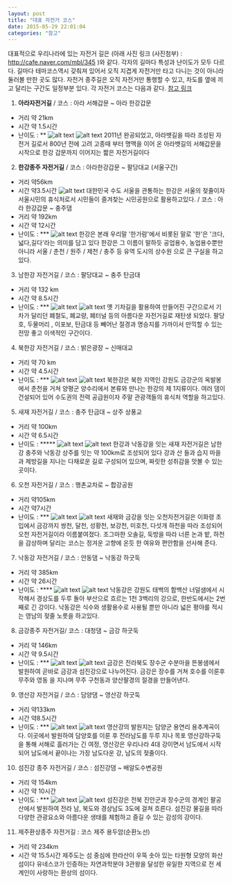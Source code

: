 ```yaml
---
layout: post
title: "대표 자전거 코스"
date: 2015-05-29 22:01:04
categories: "참고"
---
```

대표적으로 우리나라에 있는 자전거 길은 (아래 사진 링크 (사진첨부) : http://cafe.naver.com/mbl/345 )와 같다.
각자의 길마다 특성과 난이도가 모두 다르다. 길마다 테마코스역시 갖춰져 
있어서 오직 지겹게 자전거만 타고 다니는 것이 아니라 둘러볼 만한
곳도 많다. 자전거 종주길은 오직 자전거만 통행할 수 있고, 차도를 옆에 
끼고 달리는 구간도 일정부분 있다.
각 자전거 코스는 다음과 같다.
[참고 링크](http://www.riverguide.go.kr/cycleTour/main/index.do?RIVER_CD=RVRH&CRS_NO=41)
1. **아라자전거길** / 코스 : 아라 서해갑문 ~ 아라 한강갑문		
 - 거리 약 21km
 - 시간 약 1.5시간
 - 난이도 : **
 ![alt text](http://postfiles16.naver.net/20111112_255/mountaintour_1321048466530wulyP_JPEG/001_P1170218.jpg?type=w1)
![alt text](http://postfiles15.naver.net/20111112_30/mountaintour_1321039350078X41Oe_PNG/arbaramro_1610-554.png?type=w1)
2011년 완공되었고, 아라뱃길을 따라 조성된 자전거 길로서 800년 전에 
고려 고종때 부터 명맥을 이어 온 아라뱃길의 서해갑문을 시작으로 한강
갑문까지 이어지는 짧은 자전거길이다
2. **한강종주 자전거길** / 코스 : 아라한강갑문 ~ 팔당대교
(서울구간) 
 - 거리 약56km 
 - 시간 약3.5시간
 ![alt text](http://postfiles10.naver.net/20141013_169/mmmmmmm1212_1413181486172ntOfq_JPEG/%C7%D1%B0%AD_%C0%DA%C0%FC%B0%C5%B1%E6.jpg?type=w1)
대한민국 수도 서울을 관통하는 한강은 서울의 젖줄이자 서울시민의 휴식처로서 
시민들이 즐겨찾는 시민공원으로 활용하고있다.
 / 코스 : 아라 한강갑문 ~ 충주댐
 - 거리 약 192km 
 - 시간 약 12시간 
 - 난이도 : ***
 ![alt text](http://postfiles5.naver.net/20141013_68/mmmmmmm1212_1413181495094HYJlB_JPEG/%B8%B6%B0%EE%C3%B6%B1%B3.jpg?type=w1)
한강은 본래 우리말 '한가람'에서 비롯된 말로 '한'은 '크다,넓다,길다'라는
의미를 담고 있다 한강은 그 이름이 말하듯 공업용수, 농업용수뿐만 
아니라 서울 / 춘천 / 원주 / 제천 / 충주 등 유역 도시의 상수원
으로 큰 구실을 하고있다.
3. 남한강 자전거길 / 코스 : 팔당대교 ~ 충주 탄금대
 - 거리 약 132 km
 - 시간 약 8.5시간
 - 난이도 : ***
 ![alt text](http://cafeptthumb2.phinf.naver.net/20150412_179/dnrdlakstp_14288060261461iIGu_JPEG/new_1%B9%F8_20150410_125951.jpg?type=w740)
![alt text](http://cafeptthumb3.phinf.naver.net/20150412_266/dnrdlakstp_1428806028075Tyy2p_JPEG/new_10%B9%F8_20150410_130241.jpg?type=w740)
옛 기차길을 활용하여 만들어진 구간으로서 기차가 달리던 폐철도, 폐교량, 
폐터널 등의 아름다운 자전거길로 재탄생 되었다. 팔당호, 두물머리
, 이포보, 탄금대 등 빼어난 절경과 명승지를 가까이서 만끽할 수 있는
전망 좋고 이색적인 구간이다.
4. 북한강 자전거길 / 코스 : 밝은광장 ~ 신매대교
 - 거리 약 70 km
 - 시간 약 4.5시간
 - 난이도 : ***
 ![alt text](http://ncc.phinf.naver.net/ncc02/2012/8/23/192/1.jpg?type=w646)
![alt text](http://imgnews.naver.net/image/008/2015/05/25/2015052521152448898_1_99_20150525221603.jpg?type=w540)
북한강은 북한 지역인 강원도 금강군의 옥발봉에서 춘천을 거쳐 양평군 
양수리에서 본류와 만나는 한강의 제 1지류이다. 여러 댐이 건설되어 있어
수도권의 전력 공급원이자 주말 관광객들의 휴식처 역할을 하고있다.
5. 새재 자전거길 / 코스 : 충주 탄금대 ~ 상주 상풍교
 - 거리 약 100km
 - 시간 약 6.5시간
 - 난이도 : *****
 ![alt text](http://dthumb.phinf.naver.net/?src=http://dbscthumb.phinf.naver.net/2472_000_2/20131115145211074_ZB2ZYK428.jpg/comd1_8_i9.jpg?type=w690_fst_n&wm=Y&twidth=690&theight=460&opts=17)
![alt text](http://postfiles10.naver.net/20111127_281/an04333_1322399046361o8wJT_JPEG/%BB%F5%C0%E7%C0%DA%C0%FC%B0%C5%B1%E6%C1%D8%B0%F8%28%C3%E6%C1%D6%29.jpg?type=w3)
한강과 낙동강을 잇는 새재 자전거길은 남한강 충주와 낙동강 상주를 잇는 
약 100km로 조성되어 있다 강과 산 들과 습지 마을과 제방길을 지나는 
다채로운 길로 구성되어 있으며, 짜릿한 성취감을 맛볼 수 있는 곳이다.
6. 오천 자전거길 / 코스 : 행촌교차로 ~ 합강공원
 - 거리 약105km 
 - 시간 약7시간
 - 난이도 : ***
 ![alt text](http://imgnews.naver.net/image/003/2013/11/10/NISI20131110_0008950175_web_59_20131110133003.jpg?type=w540)
![alt text](http://postfiles3.naver.net/20140409_274/kainobgy_1396971985053cVROj_JPEG/20140408_083721.jpg?type=w3)
새재와 금강을 잇는 오천자전거길은 이화령 초입에서 금강까지 쌍천, 달천,
성황천, 보강천, 미호천, 다섯개 하천을 따라 조성되어 오천 자전거길이라 
이름붙여졌다. 조그마한 오솔길, 둑방을 따라 너른 논과 밭, 하천을
감상하며 달리는 코스는 정겨운 고향에 온듯 한 여유와 편안함을 선사해 준다.
7. 낙동강 자전거길 / 코스 : 안동댐 ~ 낙동강 하굿둑
 - 거리 약 385km 
 - 시간 약 26시간
 - 난이도 : ****
 ![alt text](http://postfiles5.naver.net/20131108_180/bsjung80_1383878926557GFYqF_JPEG/%B3%AB%B5%BF%B0%AD%C0%DA%C0%FC%B0%C5%B1%E6%C1%A63%B1%B8%B0%A3.jpg?type=w2)
![alt text](http://postfiles5.naver.net/20150525_260/yhsl002_1432550624672kAYr6_JPEG/IMG_5757.JPG?type=w2)
낙동강은 강원도 태백의 함백산 너덜샘에서 시작해서 경상도를 두루 돌아 
부산으로 흐르는 1천 3백리의 강으로, 한반도에서는 2번째로 긴 강이다.
낙동강은 식수와 생활용수로 사용될 뿐만 아니라 넓은 평야를 적시는 
영남의 젖줄 노릇을 하고있다.
8. 금강종주 자전거길/ 코스 : 대청댐 ~ 금강 하굿둑
 - 거리 약 146km 
 - 시간 약 9.5시간
 -  난이도 : ***
 ![alt text](http://postfiles16.naver.net/20120528_127/hyui_life_1338182830697vI2k8_JPEG/RIMG0249.jpg?type=w2)
![alt text](http://postfiles8.naver.net/20140823_71/khw5212_1408754610780keD3j_JPEG/6-%BF%AC%C7%B3%B8%E9_%B0%A5%B1%DD%B8%AE_%C0%CF%B4%EB_%28120%29_result.JPG?type=w2)
금강은 전라북도 장수군 수분마을 뜬봉샘에서 발원하여 곧바로 금강과 
섬진강으로 나누어진다. 금강은 장수를 거쳐 호수를 이룬후 무주와 영동
을 지나며 무주 구천동과 양산팔경의 절경을 만들어낸다.
9. 영산강 자전거길 / 코스 : 담양댐 ~ 영산강 하굿둑
 - 거리 약133km 
 - 시간 약8.5시간
 - 난이도 : ***
 ![alt text](http://postfiles3.naver.net/20150112_98/daihun_1421036547713Qa1iY_JPEG/20150111_105616_Pano.jpg?type=w3)
![alt text](http://postfiles12.naver.net/20150112_267/daihun_1421036549088TBdEm_JPEG/20150111_125941_Pano.jpg?type=w3)
영산강의 발원지는 담양군 용연리 용추계곡이다. 이곳에서 발원하여 담양호를 
이룬 후 전라남도를 두루 지나 목포 영산강하구둑을 통해 서해로 흘러가는 
긴 여정, 영산강은 우리나라 4대 강이면서 남도에서 시작되어 
남도에서 끝이나는 가장 남도다운 강, 남도의 젖줄이다.
10. 섬진강 종주 자전거길 / 코스 : 섬진강댐 ~ 배알도수변공원
 - 거리 약 154km
 - 시간 약 10시간
 -  난이도 : ***
 ![alt text](http://postfiles16.naver.net/20141002_223/klpfblog_1412251818988ufMXA_JPEG/%BC%B6%C1%F8%B0%AD2.JPG?type=w2)
![alt text](http://postfiles11.naver.net/20141002_122/klpfblog_1412251818637KH8Pq_JPEG/%BC%B6%C1%F8%B0%AD1.JPG?type=w2)
섬진강은 전북 진안군과 장수군의 경계인 팔공산에서 발원하여 전라 남, 북도와 
경상남도 3도에 걸쳐 흐른다. 섬진강 물길을 따라 다양한 관광요소와 
아름다운 생태를 체험하고 즐길 수 있는 감성의 강이다.
11. 제주환상종주 자전거길 : 코스 제주 용두암(순환노선)
 - 거리 약 234km
 - 시간 약 15.5시간
제주도는 섬 중심에 한라산이 우뚝 솟아 있는 타원형 모양의 화산섬이다
유네스코가 인증하는 자연과학분야 3관왕을 달성한 유일한 지역으로 전 
세계인이 사랑하는 환상의 섬이다.

